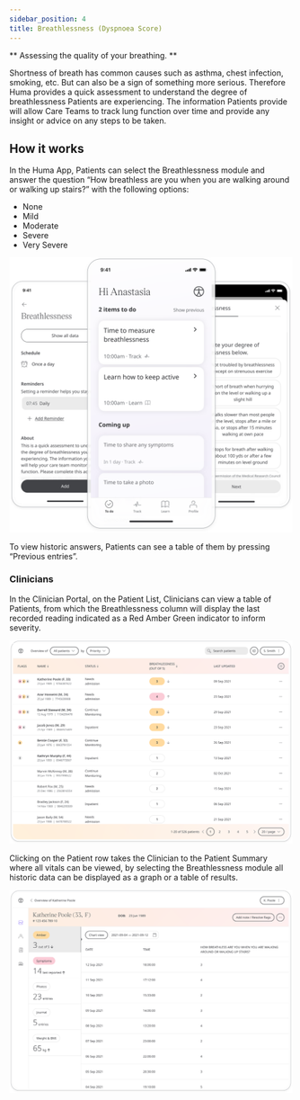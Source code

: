 ```yaml
---
sidebar_position: 4
title: Breathlessness (Dyspnoea Score)
---
```


** Assessing the quality of your breathing. **

Shortness of breath has common causes such as asthma, chest infection, smoking, etc. But can also be a sign of something more serious. Therefore Huma provides a quick assessment to understand the degree of breathlessness Patients are experiencing. The information Patients provide will allow Care Teams to track lung function over time and provide any insight or advice on any steps to be taken. 

## How it works

In the Huma App, Patients can select the Breathlessness module and answer the question “How breathless are you when you are walking around or walking up stairs?” with the following options:
- None
- Mild
- Moderate
- Severe
- Very Severe

![Adding a breathlessness score to Huma App](./assets/breathlessness.svg)

To view historic answers, Patients can see a table of them by pressing “Previous entries”.

### Clinicians

In the Clinician Portal, on the Patient List, Clinicians can view a table of Patients, from which the Breathlessness column will display the last recorded reading indicated as a Red Amber Green indicator to inform severity. 

![Viewing Patient data in the Clinician Portal](./assets/cp-patient-list-breathlessness.svg)

Clicking on the Patient row takes the Clinician to the Patient Summary where all vitals can be viewed, by selecting the Breathlessness module all historic data can be displayed as a graph or a table of results.

![Viewing Patient data in the Clinician Portal](./assets/cp-module-details-breathlessness.svg)
